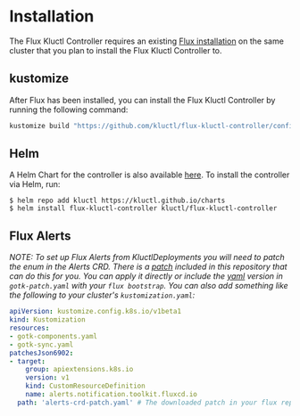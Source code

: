 # Installation

The Flux Kluctl Controller requires an existing [Flux installation](https://fluxcd.io/docs/installation/) on the
same cluster that you plan to install the Flux Kluctl Controller to.

## kustomize
After Flux has been installed, you can install the Flux Kluctl Controller by running the following command:

```sh
kustomize build "https://github.com/kluctl/flux-kluctl-controller/config/install?ref=v0.8.1" | kubectl apply -f-
```

## Helm
A Helm Chart for the controller is also available [here](https://github.com/kluctl/charts/tree/main/charts/flux-kluctl-controller).
To install the controller via Helm, run:
```shell
$ helm repo add kluctl https://kluctl.github.io/charts
$ helm install flux-kluctl-controller kluctl/flux-kluctl-controller
```

## Flux Alerts
_NOTE: To set up Flux Alerts from KluctlDeployments you will need to patch the enum in the Alerts CRD.
There is a [patch](../config/patch/alerts-crd-patch.yaml) included in this repository that can do this for you. You can apply it directly or include the [yaml](../config/patch/alerts-crd-patch.yaml) version in `gotk-patch.yaml` with your `flux bootstrap`.
You can also add something like the following to your cluster's `kustomization.yaml`:_

```yaml
apiVersion: kustomize.config.k8s.io/v1beta1
kind: Kustomization
resources:
- gotk-components.yaml
- gotk-sync.yaml
patchesJson6902:
- target:
    group: apiextensions.k8s.io
    version: v1
    kind: CustomResourceDefinition
    name: alerts.notification.toolkit.fluxcd.io
  path: 'alerts-crd-patch.yaml' # The downloaded patch in your flux repository

```
